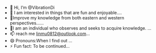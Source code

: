 - 👋 Hi, I’m @VibrationDi
- 👀 I am interested in things that are fun and enjoyable....
- 🌱Improve my knowledge from both eastern and western perspectives......
- 💞️I am an individual who observes and seeks to acquire knowledge. ...
- 📫 reach me  linmu0812@outlook.com...
- 😄 Pronouns:When I find out ...
- ⚡ Fun fact: To be continued...

<!---
VibrationDi/VibrationDi is a ✨ special ✨ repository because its `README.md` (this file) appears on your GitHub profile.
You can click the Preview link to take a look at your changes.
--->
